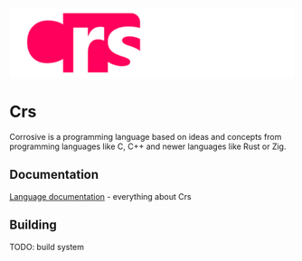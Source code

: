 ![Crs](/resources/logomd.svg)

# Crs
Corrosive is a programming language based on ideas and concepts from programming languages like C, C++ and newer languages like Rust or Zig. 

## Documentation
[Language documentation](https://fencl.github.io/crs/) - everything about Crs

## Building
TODO: build system